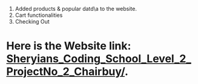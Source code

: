1. Added products & popular datd\a to the website.
2. Cart functionalities
3. Checking Out

# Here is the Website link: [Sheryians_Coding_School_Level_2_ProjectNo_2_Chairbuy/](https://pratikrameshmajage.github.io/Sheryians_Coding_School_Level_2_ProjectNo_1_Chairbuy/).
